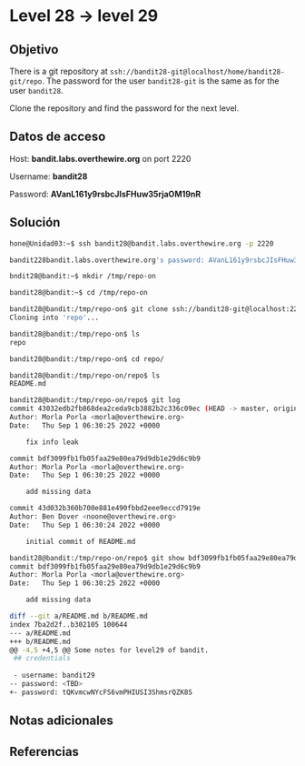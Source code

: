 # Level 28 -> level 29

## Objetivo

There is a git repository at `ssh://bandit28-git@localhost/home/bandit28-git/repo`. The password for the user `bandit28-git` is the same as for the user `bandit28`.

Clone the repository and find the password for the next level.

## Datos de acceso

Host: **bandit.labs.overthewire.org** on port 2220

Username: **bandit28**

Password: **AVanL161y9rsbcJIsFHuw35rjaOM19nR**

## Solución

```bash
hone@Unidad03:~$ ssh bandit28@bandit.labs.overthewire.org -p 2220
```

```bash
bandit228bandit.labs.overthewire.org's password: AVanL161y9rsbcJIsFHuw35rjaOM19nR
```

```bash
bndit28@bandit:~$ mkdir /tmp/repo-on
```

```bash
bandit28@bandit:~$ cd /tmp/repo-on
```

```bash
bandit28@bandit:/tmp/repo-on$ git clone ssh://bandit28-git@localhost:2220/home/bandit28-git/repo
Cloning into 'repo'...
```

```bash
bandit28@bandit:/tmp/repo-on$ ls
repo
```

```bash
bandit28@bandit:/tmp/repo-on$ cd repo/
```

```bash
bandit28@bandit:/tmp/repo-on/repo$ ls
README.md
```

```bash
bandit28@bandit:/tmp/repo-on/repo$ git log
commit 43032edb2fb868dea2ceda9cb3882b2c336c09ec (HEAD -> master, origin/master, origin/HEAD)
Author: Morla Porla <morla@overthewire.org>
Date:   Thu Sep 1 06:30:25 2022 +0000

    fix info leak

commit bdf3099fb1fb05faa29e80ea79d9db1e29d6c9b9
Author: Morla Porla <morla@overthewire.org>
Date:   Thu Sep 1 06:30:25 2022 +0000

    add missing data

commit 43d032b360b700e881e490fbbd2eee9eccd7919e
Author: Ben Dover <noone@overthewire.org>
Date:   Thu Sep 1 06:30:24 2022 +0000

    initial commit of README.md
```

```bash
bandit28@bandit:/tmp/repo-on/repo$ git show bdf3099fb1fb05faa29e80ea79d9db1e29d6c9b9
commit bdf3099fb1fb05faa29e80ea79d9db1e29d6c9b9
Author: Morla Porla <morla@overthewire.org>
Date:   Thu Sep 1 06:30:25 2022 +0000

    add missing data

diff --git a/README.md b/README.md
index 7ba2d2f..b302105 100644
--- a/README.md
+++ b/README.md
@@ -4,5 +4,5 @@ Some notes for level29 of bandit.
 ## credentials
 
 - username: bandit29
-- password: <TBD>
+- password: tQKvmcwNYcFS6vmPHIUSI3ShmsrQZK8S
```

## Notas adicionales

## Referencias
